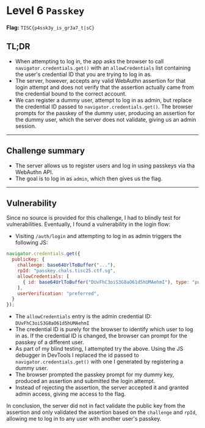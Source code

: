# Level 6 `Passkey`

**Flag:** `TISC{p4ssk3y_is_gr3a7_t|sC}`

## TL;DR

- When attempting to log in, the app asks the browser to call `navigator.credentials.get()` with an `allowCredentials` list containing the user's credential ID that you are trying to log in as.
- The server, however, accepts any valid WebAuthn assertion for that login attempt and does not verify that the assertion actually came from the credential bound to the correct account.
- We can register a dummy user, attempt to log in as admin, but replace the credential ID passed to  `navigator.credentials.get()`. The browser prompts for the passkey of the dummy user, producing an assertion for the dummy user, which the server does not validate, giving us an admin session.

---

## Challenge summary

- The server allows us to register users and log in using passkeys via tha WebAuthn API.
- The goal is to log in as `admin`, which then gives us the flag.

---

## Vulnerability

Since no source is provided for this challenge, I had to blindly test for vulnerabilities. Eventually, I found a vulnerability in the login flow:

- Visiting `/auth/login` and attempting to log in as admin triggers the following JS:

```js
navigator.credentials.get({
  publicKey: {
    challenge: base64UrlToBuffer("..."),
    rpId: "passkey.chals.tisc25.ctf.sg",
    allowCredentials: [
      { id: base64UrlToBuffer("DUvFhC3oiS3G8aO61d5hUMAehmI"), type: "public-key" }
    ],
    userVerification: "preferred",
  }
});
```

- The `allowCredentials` entry is the admin credential ID: `DUvFhC3oiS3G8aO61d5hUMAehmI`
- The credential ID is purely for the browser to identify which user to log in as. If the credential ID is changed, the browser can prompt for the passkey of a different user.
- As part of my blind testing, I attempted try the above. Using the JS debugger in DevTools I replaced the id passed to `navigator.credentials.get()` with one I generated by registering a dummy user.
- The browser prompted the passkey prompt for my dummy key, produced an assertion and submitted the login attempt.
- Instead of rejecting the assertion, the server accepted it and granted admin access, giving me access to the flag.

In conclusion, the server did not in fact validate the public key from the assertion and only validated the assertion based on the `challenge` and `rpId`, allowing me to log in to any user with another user's passkey.